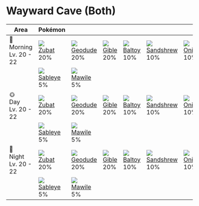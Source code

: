 # Wayward Cave (Both)

Area                        | Pokémon                       | &nbsp;                         | &nbsp;                       | &nbsp;                        | &nbsp;                           | &nbsp;                      | 
---                         | ---                           | ---                            | ---                          | ---                           | ---                              | ---                         | 
🌅<br>Morning<br>Lv. 20 - 22 | ![][041]<br> [Zubat]<br> 20%  | ![][074]<br> [Geodude]<br> 20% | ![][443]<br> [Gible]<br> 20% | ![][343]<br> [Baltoy]<br> 10% | ![][027]<br> [Sandshrew]<br> 10% | ![][095]<br> [Onix]<br> 10% | 
&nbsp;                      | ![][302]<br> [Sableye]<br> 5% | ![][303]<br> [Mawile]<br> 5%   | &nbsp;                       | &nbsp;                        | &nbsp;                           | &nbsp;                      | 
🌞<br>Day<br>Lv. 20 - 22     | ![][041]<br> [Zubat]<br> 20%  | ![][074]<br> [Geodude]<br> 20% | ![][443]<br> [Gible]<br> 20% | ![][343]<br> [Baltoy]<br> 10% | ![][027]<br> [Sandshrew]<br> 10% | ![][095]<br> [Onix]<br> 10% | 
&nbsp;                      | ![][302]<br> [Sableye]<br> 5% | ![][303]<br> [Mawile]<br> 5%   | &nbsp;                       | &nbsp;                        | &nbsp;                           | &nbsp;                      | 
🌙<br>Night<br>Lv. 20 - 22   | ![][041]<br> [Zubat]<br> 20%  | ![][074]<br> [Geodude]<br> 20% | ![][443]<br> [Gible]<br> 20% | ![][343]<br> [Baltoy]<br> 10% | ![][027]<br> [Sandshrew]<br> 10% | ![][095]<br> [Onix]<br> 10% | 
&nbsp;                      | ![][302]<br> [Sableye]<br> 5% | ![][303]<br> [Mawile]<br> 5%   | &nbsp;                       | &nbsp;                        | &nbsp;                           | &nbsp;                      | 

[Sandshrew]: ../../pokemon_changes/027/
[Zubat]: ../../pokemon_changes/041/
[Geodude]: ../../pokemon_changes/074/
[Onix]: ../../pokemon_changes/095/
[Sableye]: ../../pokemon_changes/302/
[Mawile]: ../../pokemon_changes/303/
[Baltoy]: ../../pokemon_changes/343/
[Gible]: ../../pokemon_changes/443/
[027]: ../img/pokemon/027.png
[041]: ../img/pokemon/041.png
[074]: ../img/pokemon/074.png
[095]: ../img/pokemon/095.png
[302]: ../img/pokemon/302.png
[303]: ../img/pokemon/303.png
[343]: ../img/pokemon/343.png
[443]: ../img/pokemon/443.png
